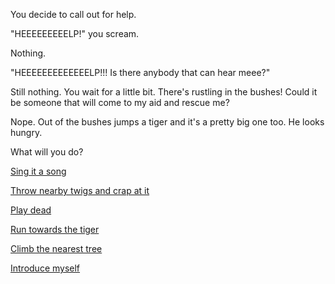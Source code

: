 You decide to call out for help.

"HEEEEEEEEELP!" you scream.

Nothing.

"HEEEEEEEEEEEEELP!!! Is there anybody that can hear meee?"

Still nothing. You wait for a little bit. There's rustling in the bushes!
Could it be someone that will come to my aid and rescue me?

Nope. Out of the bushes jumps a tiger and it's a pretty big one too. He looks
hungry.

What will you do?

[Sing it a song](sing/sing.md)

[Throw nearby twigs and crap at it](throw/throw.md)

[Play dead](dead/dead.md)

[Run towards the tiger](run/run.md)

[Climb the nearest tree](climb/climb.md)

[Introduce myself](introduce/introduce.md)